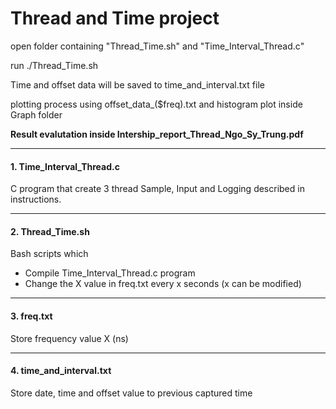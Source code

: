 # Thread and Time project

open folder containing "Thread_Time.sh" and "Time_Interval_Thread.c"

run ./Thread_Time.sh

Time and offset data will be saved to time_and_interval.txt file

plotting process using offset_data_($freq).txt and histogram plot inside Graph folder

**Result evalutation inside Intership_report_Thread_Ngo_Sy_Trung.pdf**

- - - -
#### 1. Time_Interval_Thread.c ####

C program that create 3 thread Sample, Input and Logging described in instructions.

- - - -
#### 2. Thread_Time.sh ####

Bash scripts which
- Compile Time_Interval_Thread.c program
- Change the X value in freq.txt every x seconds (x can be modified)

- - - -
#### 3. freq.txt ####

Store frequency value X (ns)

- - - -
#### 4. time_and_interval.txt ####

Store date, time and offset value to previous captured time

